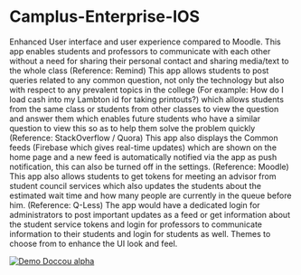# Camplus-Enterprise-IOS
Enhanced User interface and user experience compared to Moodle.
This app enables students and professors to communicate with each other without a need for sharing their personal contact and sharing media/text to the whole class (Reference: Remind)
This app allows students to post queries related to any common question, not only the technology but also with respect to any prevalent topics in the college (For example: How do I load cash into my Lambton id for taking printouts?) which allows students from the same class or students from other classes to view the question and answer them which enables future students who have a similar question to view this so as to help them solve the problem quickly (Reference: StackOverflow / Quora)
This app also displays the Common feeds (Firebase which gives real-time updates) which are shown on the home page and a new feed is automatically notified via the app as push notification, this can also be turned off in the settings. (Reference: Moodle)
This app also allows students to get tokens for meeting an advisor from student council services which also updates the students about the estimated wait time and how many people are currently in the queue before him. (Reference: Q-Less)
The app would have a dedicated login for administrators to post important updates as a feed or get information about the student service tokens and login for professors to communicate information to their students and login for students as well.
Themes to choose from to enhance the UI look and feel.

[![Demo Doccou alpha](https://j.gifs.com/L7zOMX.gif)](https://www.youtube.com/watch?v=cZL8Y1VxVDE&list=PL_812iWB_7koNA2idbDDZ90m37GBBRN0o&index=1)
